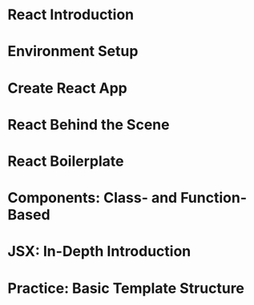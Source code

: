 # React Introduction
# Environment Setup
# Create React App
# React Behind the Scene
# React Boilerplate
# Components: Class- and Function-Based
# JSX: In-Depth Introduction
# Practice: Basic Template Structure

